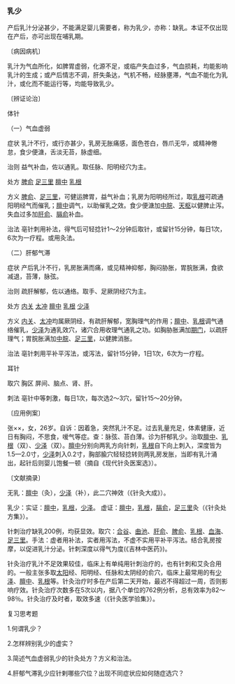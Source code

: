 ### 乳少

产后乳汁分泌甚少，不能满足婴儿需要者，称为乳少，亦称：缺乳。本证不仅出现在产后，亦可出现在哺乳期。

〔病因病机〕

乳汁为气血所化，如脾胃虚弱，化源不足，或临产失血过多，气血损耗，均能影响乳汁的生成；或产后情志不调，肝失条达，气机不畅，经脉壅滞，气血不能化为乳汁，或化而不能运行等，均能导致乳少。

〔辨证论治〕

体针

（一）气血虚弱

症状  乳汁不行，或行亦甚少，乳房无胀痛感，面色苍白，唇爪无华，或精神倦怠，食少便溏，舌淡无苔，脉虚细。

治则  益气补血，佐以通乳。取任脉、阳明经穴为主。

处方  [脾俞](https://www.gmzyjc.com/read/zjs/zjs3.1.7-8-0.0.1.3.20.md)  [足三里](https://www.gmzyjc.com/read/zjs/zjs3.1.1-3-0.1.3.3.36.md)  [膻中](https://www.gmzyjc.com/read/zjs/zjs3.2.1-0.1.1.3.16.md)  [乳根](https://www.gmzyjc.com/read/zjs/zjs3.1.1-3-0.1.3.3.18.md)

方义  [脾俞](https://www.gmzyjc.com/read/zjs/zjs3.1.7-8-0.0.1.3.20.md)、[足三里](https://www.gmzyjc.com/read/zjs/zjs3.1.1-3-0.1.3.3.36.md)，可健运脾胃，益气补血；乳房为阳明经所过，取[乳根](https://www.gmzyjc.com/read/zjs/zjs3.1.1-3-0.1.3.3.18.md)可疏通阳明经气而催乳；[膻中](https://www.gmzyjc.com/read/zjs/zjs3.2.1-0.1.1.3.16.md)调气，以助催乳之效。食少便溏加[中脘](https://www.gmzyjc.com/read/zjs/zjs3.2.1-0.1.1.3.11.md)、[天枢](https://www.gmzyjc.com/read/zjs/zjs3.1.1-3-0.1.3.3.25.md)以健脾止泻。失血过多加[肝俞](https://www.gmzyjc.com/read/zjs/zjs3.1.7-8-0.0.1.3.18.md)、[膈俞](https://www.gmzyjc.com/read/zjs/zjs3.1.7-8-0.0.1.3.17.md)补血。

治法  亳针刺用补法，得气后可轻捻针1～2分钟后取针，或留针15分钟，每日1次，6次为一疗程。或用灸法。

（二）肝郁气滞

症状  产后乳汁不行，乳房胀满而痛，或见精神抑郁，胸闷胁胀，胃脘胀满，食欲减退，苔薄，脉弦。

治则  疏肝解郁，佐以通络。取手、足厥阴经穴为主。

处方  [内关](https://www.gmzyjc.com/read/zjs/zjs3.1.9-12-0.0.1.3.6.md)  [太冲](https://www.gmzyjc.com/read/zjs/zjs3.1.9-12-0.0.4.3.3.md)  [膻中](https://www.gmzyjc.com/read/zjs/zjs3.2.1-0.1.1.3.16.md)  [乳根](https://www.gmzyjc.com/read/zjs/zjs3.1.1-3-0.1.3.3.18.md)  [少泽](https://www.gmzyjc.com/read/zjs/zjs3.1.4-6-0.0.3.3.1.md)

方义  [内关](https://www.gmzyjc.com/read/zjs/zjs3.1.9-12-0.0.1.3.6.md)、[太冲](https://www.gmzyjc.com/read/zjs/zjs3.1.9-12-0.0.4.3.3.md)均属厥阴经，有疏肝解郁，宽胸理气的作用；[膻中](https://www.gmzyjc.com/read/zjs/zjs3.2.1-0.1.1.3.16.md)、[乳根](https://www.gmzyjc.com/read/zjs/zjs3.1.1-3-0.1.3.3.18.md)调气通络催乳，[少泽](https://www.gmzyjc.com/read/zjs/zjs3.1.4-6-0.0.3.3.1.md)为通乳效穴，诸穴合用收理气通乳之功。如胸胁胀满加[期门](https://www.gmzyjc.com/read/zjs/zjs3.1.9-12-0.0.4.3.14.md)，以疏肝理气；胃脘胀满加[中脘](https://www.gmzyjc.com/read/zjs/zjs3.2.1-0.1.1.3.11.md)、[足三里](https://www.gmzyjc.com/read/zjs/zjs3.1.1-3-0.1.3.3.36.md)，以健脾消胀。

治法  亳针刺用平补平泻法，或泻法，留针15分钟，1日1次，6次为一疗程。

耳针

取穴  胸区  屏间、脑点、肾、肝。

刺法  亳针中等刺激，每日1次，每次选2～3穴，留针15～20分钟。

〔应用例案〕

张××，女，26岁。自诉：因着急，突然乳汁不足。过去乳量充足，体素健康，近日有胸闷，不思食，嗳气等症。查：脉弦、苔白薄。诊为肝郁乳少。治取[膻中](https://www.gmzyjc.com/read/zjs/zjs3.2.1-0.1.1.3.16.md)、[乳根](https://www.gmzyjc.com/read/zjs/zjs3.1.1-3-0.1.3.3.18.md)（双）、[少泽](https://www.gmzyjc.com/read/zjs/zjs3.1.4-6-0.0.3.3.1.md)（双）。[膻中](https://www.gmzyjc.com/read/zjs/zjs3.2.1-0.1.1.3.16.md)分别向两乳方向针刺，[乳根](https://www.gmzyjc.com/read/zjs/zjs3.1.1-3-0.1.3.3.18.md)自下向上刺入，深度皆为1.5—2.0寸，[少泽](https://www.gmzyjc.com/read/zjs/zjs3.1.4-6-0.0.3.3.1.md)刺入0.2寸，胸部腧穴轻轻捻转则两乳房发胀，当即有乳汁涌出，起针后则婴儿饱餐一顿（摘自《现代针灸医案选》）。

〔文献摘录〕

无乳：[膻中](https://www.gmzyjc.com/read/zjs/zjs3.2.1-0.1.1.3.16.md)（灸），[少泽](https://www.gmzyjc.com/read/zjs/zjs3.1.4-6-0.0.3.3.1.md)（补），此二穴神效（《针灸大成》）。

乳少：实证：[膻中](https://www.gmzyjc.com/read/zjs/zjs3.2.1-0.1.1.3.16.md)，[乳根](https://www.gmzyjc.com/read/zjs/zjs3.1.1-3-0.1.3.3.18.md)，[少泽](https://www.gmzyjc.com/read/zjs/zjs3.1.4-6-0.0.3.3.1.md)。
     虚证：[膻中](https://www.gmzyjc.com/read/zjs/zjs3.2.1-0.1.1.3.16.md)，[乳根](https://www.gmzyjc.com/read/zjs/zjs3.1.1-3-0.1.3.3.18.md)，[膈俞](https://www.gmzyjc.com/read/zjs/zjs3.1.7-8-0.0.1.3.17.md)，[足三里](https://www.gmzyjc.com/read/zjs/zjs3.1.1-3-0.1.3.3.36.md)灸（《针灸处方集》）。

针刺治疗缺乳200例，均获显效。取穴：[合谷](https://www.gmzyjc.com/read/zjs/zjs3.1.1-3-0.1.2.3.4.md)、[曲池](https://www.gmzyjc.com/read/zjs/zjs3.1.1-3-0.1.2.3.11.md)、[肝俞](https://www.gmzyjc.com/read/zjs/zjs3.1.7-8-0.0.1.3.18.md)、[脾俞](https://www.gmzyjc.com/read/zjs/zjs3.1.7-8-0.0.1.3.20.md)、[乳根](https://www.gmzyjc.com/read/zjs/zjs3.1.1-3-0.1.3.3.18.md)、[血海](https://www.gmzyjc.com/read/zjs/zjs3.1.4-6-0.0.1.3.10.md)、[足三里](https://www.gmzyjc.com/read/zjs/zjs3.1.1-3-0.1.3.3.36.md)。手法：虚者用补法，实者用泻法，不虚不实用平补平泻法。结合乳房按摩，以促进乳汁分泌。针刺深度以得气为度(《吉林中医药》)。

针灸治疗乳汁不足效果较佳，临床上有单纯用针刺治疗的，也有针刺和艾灸合用的。一般主张多取[太阳](https://www.gmzyjc.com/read/zjs/zjs3.4-0.1.1.4.0.md)经、阳明经、任脉和太阴经的俞穴，临床上最常用的有[少泽](https://www.gmzyjc.com/read/zjs/zjs3.1.4-6-0.0.3.3.1.md)、[膻中](https://www.gmzyjc.com/read/zjs/zjs3.2.1-0.1.1.3.16.md)、[乳根](https://www.gmzyjc.com/read/zjs/zjs3.1.1-3-0.1.3.3.18.md)等。针灸治疗时多在产后第二天开始，最迟不得超过一周，否则影响疗效。针灸治疗次数多在5次以内，据八个单位的762例分析，总有效率为82～98％。针灸治疗及时者，取效多速（《针灸医学验集》）。

复习思考题

1.何谓乳少？

2.怎样辨别乳少的虚实？

3.简述气血虚弱乳少的针灸处方？方义和治法。

4.肝郁气滞乳少应针剌哪些穴位？出现不同症状应如何随症选穴？
